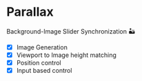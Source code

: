 # Parallax
Background-Image Slider Synchronization 🏜️

- [x] Image Generation
- [x] Viewport to Image height matching
- [x] Position control
- [x] Input based control
